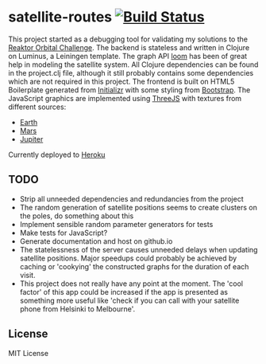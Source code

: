 # satellite-routes [![Build Status](https://travis-ci.org/matiaslindgren/satellite-routes.svg?branch=master)](https://travis-ci.org/matiaslindgren/satellite-routes)

This project started as a debugging tool for validating my solutions to the [Reaktor Orbital Challenge](https://reaktor.com/orbital-challenge). The backend is stateless and written in Clojure on Luminus, a Leiningen template. The graph API [loom](https://github.com/aysylu/loom) has been of great help in modeling the satellite system. All Clojure dependencies can be found in the project.clj file, although it still probably contains some dependencies which are not required in this project. The frontend is built on HTML5 Boilerplate generated from [Initializr](http://www.initializr.com/) with some styling from [Bootstrap](http://getbootstrap.com/). The JavaScript graphics are implemented using [ThreeJS](http://threejs.org/) with textures from different sources:
* [Earth](http://visibleearth.nasa.gov/)
* [Mars](http://celestiamotherlode.net/creators/praesepe/MarsV3-Shaded-2k.jpg)
* [Jupiter](http://www.celestiamotherlode.net/catalog/jupiter.php)

Currently deployed to [Heroku](http://satellite-thing.herokuapp.com/)


## TODO

- Strip all unneeded dependencies and redundancies from the project
- The random generation of satellite positions seems to create clusters on the poles, do something about this
- Implement sensible random parameter generators for tests
- Make tests for JavaScript?
- Generate documentation and host on github.io
- The statelessness of the server causes unneeded delays when updating satellite positions. Major speedups could probably be achieved by caching or 'cookying' the constructed graphs for the duration of each visit.
- This project does not really have any point at the moment. The 'cool factor' of this app could be increased if the app is presented as something more useful like 'check if you can call with your satellite phone from Helsinki to Melbourne'.


## License

MIT License

